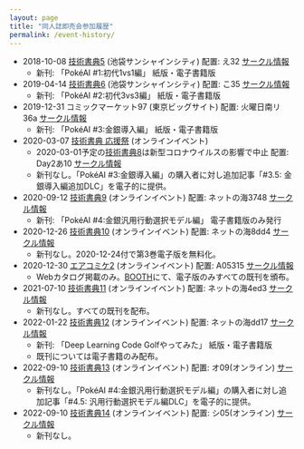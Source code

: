 ```yaml
---
layout: page
title: "同人誌即売会参加履歴"
permalink: /event-history/
---
```


* 2018-10-08 [技術書典5](https://techbookfest.org/event/tbf05) (池袋サンシャインシティ) 配置: え32 [サークル情報](https://techbookfest.org/event/tbf05/circle/43280001)
  * 新刊: 「PokéAI #1:初代1vs1編」 紙版・電子書籍版
* 2019-04-14 [技術書典6](https://techbookfest.org/event/tbf06) (池袋サンシャインシティ) 配置: こ35 [サークル情報](https://techbookfest.org/event/tbf06/circle/65670001)
  * 新刊: 「PokéAI #2:初代3vs3編」 紙版・電子書籍版
* 2019-12-31 コミックマーケット97 (東京ビッグサイト) 配置: 火曜日南リ36a [サークル情報](https://portal.circle.ms/Circle/Index/10423250)
  * 新刊: 「PokéAI #3:金銀導入編」 紙版・電子書籍版
* 2020-03-07 [技術書典 応援祭](https://techbookfest.org/market) (オンラインイベント)
  * 2020-03-01予定の[技術書典8](https://techbookfest.org/event/tbf08)は新型コロナウイルスの影響で中止 配置: Day2あ10 [サークル情報](https://techbookfest.org/event/tbf08/circle/5139454356357120)
  * 新刊なし。「PokéAI #3:金銀導入編」の購入者に対し追加記事「#3.5: 金銀導入編追加DLC」を電子的に提供。
* 2020-09-12 [技術書典9](https://techbookfest.org/event/tbf09) (オンラインイベント) 配置: ネットの海3748 [サークル情報](https://techbookfest.org/organization/29050048)
  * 新刊: 「PokéAI #4:金銀汎用行動選択モデル編」 電子書籍版のみ発行
* 2020-12-26 [技術書典10](https://techbookfest.org/event/tbf10) (オンラインイベント) 配置: ネットの海8dd4 [サークル情報](https://techbookfest.org/organization/29050048)
  * 新刊なし。2020-12-24付で第3巻電子版を無料化。
* 2020-12-30 [エアコミケ2](https://air.comiket.co.jp/) (オンラインイベント) 配置: A05315 [サークル情報](https://portal.circle.ms/Circle/Index/10423250)
  * Webカタログ掲載のみ。[BOOTH](https://select766.booth.pm/)にて、電子版のみすべての既刊を頒布。
* 2021-07-10 [技術書典11](https://techbookfest.org/event/tbf11) (オンラインイベント) 配置: ネットの海4ed3 [サークル情報](https://techbookfest.org/organization/29050048)
  * 新刊なし。すべての既刊を配布。
* 2022-01-22 [技術書典12](https://techbookfest.org/event/tbf12) (オンラインイベント) 配置: ネットの海dd17 [サークル情報](https://techbookfest.org/organization/29050048)
  * 新刊: 「Deep Learning Code Golfやってみた」 紙版・電子書籍版
  * 既刊については電子書籍のみ配布。
* 2022-09-10 [技術書典13](https://techbookfest.org/event/tbf13) (オンラインイベント) 配置: オ09(オンライン) [サークル情報](https://techbookfest.org/organization/29050048)
  * 新刊なし。「PokéAI #4:金銀汎用行動選択モデル編」の購入者に対し追加記事「#4.5: 汎用行動選択モデル編DLC」を電子的に提供。
* 2022-09-10 [技術書典14](https://techbookfest.org/event/tbf14) (オンラインイベント) 配置: シ05(オンライン) [サークル情報](https://techbookfest.org/organization/29050048)
  * 新刊なし。
